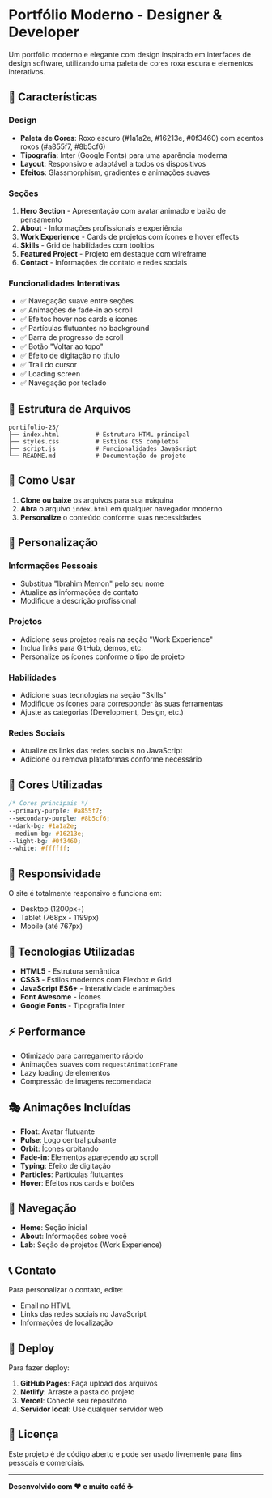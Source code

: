 # Portfólio Moderno - Designer & Developer

Um portfólio moderno e elegante com design inspirado em interfaces de design software, utilizando uma paleta de cores roxa escura e elementos interativos.

## 🎨 Características

### Design
- **Paleta de Cores**: Roxo escuro (#1a1a2e, #16213e, #0f3460) com acentos roxos (#a855f7, #8b5cf6)
- **Tipografia**: Inter (Google Fonts) para uma aparência moderna
- **Layout**: Responsivo e adaptável a todos os dispositivos
- **Efeitos**: Glassmorphism, gradientes e animações suaves

### Seções
1. **Hero Section** - Apresentação com avatar animado e balão de pensamento
2. **About** - Informações profissionais e experiência
3. **Work Experience** - Cards de projetos com ícones e hover effects
4. **Skills** - Grid de habilidades com tooltips
5. **Featured Project** - Projeto em destaque com wireframe
6. **Contact** - Informações de contato e redes sociais

### Funcionalidades Interativas
- ✅ Navegação suave entre seções
- ✅ Animações de fade-in ao scroll
- ✅ Efeitos hover nos cards e ícones
- ✅ Partículas flutuantes no background
- ✅ Barra de progresso de scroll
- ✅ Botão "Voltar ao topo"
- ✅ Efeito de digitação no título
- ✅ Trail do cursor
- ✅ Loading screen
- ✅ Navegação por teclado

## 📁 Estrutura de Arquivos

```
portifolio-25/
├── index.html          # Estrutura HTML principal
├── styles.css          # Estilos CSS completos
├── script.js           # Funcionalidades JavaScript
└── README.md           # Documentação do projeto
```

## 🚀 Como Usar

1. **Clone ou baixe** os arquivos para sua máquina
2. **Abra** o arquivo `index.html` em qualquer navegador moderno
3. **Personalize** o conteúdo conforme suas necessidades

## 🎯 Personalização

### Informações Pessoais
- Substitua "Ibrahim Memon" pelo seu nome
- Atualize as informações de contato
- Modifique a descrição profissional

### Projetos
- Adicione seus projetos reais na seção "Work Experience"
- Inclua links para GitHub, demos, etc.
- Personalize os ícones conforme o tipo de projeto

### Habilidades
- Adicione suas tecnologias na seção "Skills"
- Modifique os ícones para corresponder às suas ferramentas
- Ajuste as categorias (Development, Design, etc.)

### Redes Sociais
- Atualize os links das redes sociais no JavaScript
- Adicione ou remova plataformas conforme necessário

## 🎨 Cores Utilizadas

```css
/* Cores principais */
--primary-purple: #a855f7;
--secondary-purple: #8b5cf6;
--dark-bg: #1a1a2e;
--medium-bg: #16213e;
--light-bg: #0f3460;
--white: #ffffff;
```

## 📱 Responsividade

O site é totalmente responsivo e funciona em:
- Desktop (1200px+)
- Tablet (768px - 1199px)
- Mobile (até 767px)

## 🔧 Tecnologias Utilizadas

- **HTML5** - Estrutura semântica
- **CSS3** - Estilos modernos com Flexbox e Grid
- **JavaScript ES6+** - Interatividade e animações
- **Font Awesome** - Ícones
- **Google Fonts** - Tipografia Inter

## ⚡ Performance

- Otimizado para carregamento rápido
- Animações suaves com `requestAnimationFrame`
- Lazy loading de elementos
- Compressão de imagens recomendada

## 🎭 Animações Incluídas

- **Float**: Avatar flutuante
- **Pulse**: Logo central pulsante
- **Orbit**: Ícones orbitando
- **Fade-in**: Elementos aparecendo ao scroll
- **Typing**: Efeito de digitação
- **Particles**: Partículas flutuantes
- **Hover**: Efeitos nos cards e botões

## 🔗 Navegação

- **Home**: Seção inicial
- **About**: Informações sobre você
- **Lab**: Seção de projetos (Work Experience)

## 📞 Contato

Para personalizar o contato, edite:
- Email no HTML
- Links das redes sociais no JavaScript
- Informações de localização

## 🚀 Deploy

Para fazer deploy:
1. **GitHub Pages**: Faça upload dos arquivos
2. **Netlify**: Arraste a pasta do projeto
3. **Vercel**: Conecte seu repositório
4. **Servidor local**: Use qualquer servidor web

## 📝 Licença

Este projeto é de código aberto e pode ser usado livremente para fins pessoais e comerciais.

---

**Desenvolvido com ❤️ e muito café ☕** 